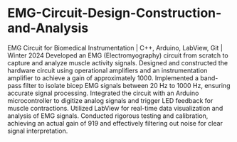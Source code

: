 # EMG-Circuit-Design-Construction-and-Analysis
EMG Circuit for Biomedical Instrumentation | C++, Arduino, LabView, Git | Winter 2024
Developed an EMG (Electromyography) circuit from scratch to capture and analyze muscle activity signals.
Designed and constructed the hardware circuit using operational amplifiers and an instrumentation amplifier to achieve a gain of approximately 1000.
Implemented a band-pass filter to isolate bicep EMG signals between 20 Hz to 1000 Hz, ensuring accurate signal processing.
Integrated the circuit with an Arduino microcontroller to digitize analog signals and trigger LED feedback for muscle contractions.
Utilized LabView for real-time data visualization and analysis of EMG signals.
Conducted rigorous testing and calibration, achieving an actual gain of 919 and effectively filtering out noise for clear signal interpretation.